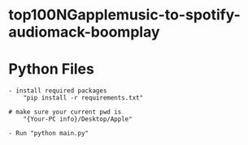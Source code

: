 
# top100NGapplemusic-to-spotify-audiomack-boomplay

# Python Files
    - install required packages
        "pip install -r requirements.txt"

    # make sure your current pwd is
        "{Your-PC info}/Desktop/Apple"
    
    - Run "python main.py"
    
